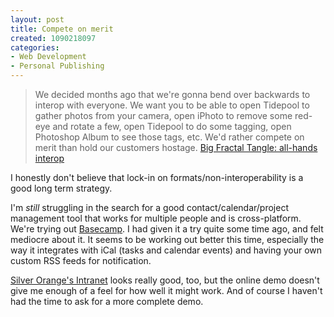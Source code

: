 ```yaml
--- 
layout: post
title: Compete on merit
created: 1090218097
categories: 
- Web Development
- Personal Publishing
---
```

<blockquote>
We decided months ago that we're gonna bend over backwards to interop with everyone. We want you to be able to open Tidepool to gather photos from your camera, open iPhoto to remove some red-eye and rotate a few, open Tidepool to do some tagging, open Photoshop Album to see those tags, etc. We'd rather compete on merit than hold our customers hostage.
<a href="http://bigfractaltangle.com/archive/2004/07/16.jsp">Big Fractal Tangle: all-hands interop</a></cite>
</blockquote>

<p>I honestly don't believe that lock-in on formats/non-interoperability is a good long term strategy.</p>

<p>I'm <em>still</em> struggling in the search for a good contact/calendar/project management tool that works for multiple people and is cross-platform. We're trying out <a href="http://www.basecamphq.com/">Basecamp</a>. I had given it a try quite some time ago, and felt mediocre about it. It seems to be working out better this time, especially the way it integrates with iCal (tasks and calendar events) and having your own custom RSS feeds for notification.</p>

<p><a href="http://www.silverorange.com/a/intranet">Silver Orange's Intranet</a> looks really good, too, but the online demo doesn't give me enough of a feel for how well it might work. And of course I haven't had the time to ask for a more complete demo.</p>
